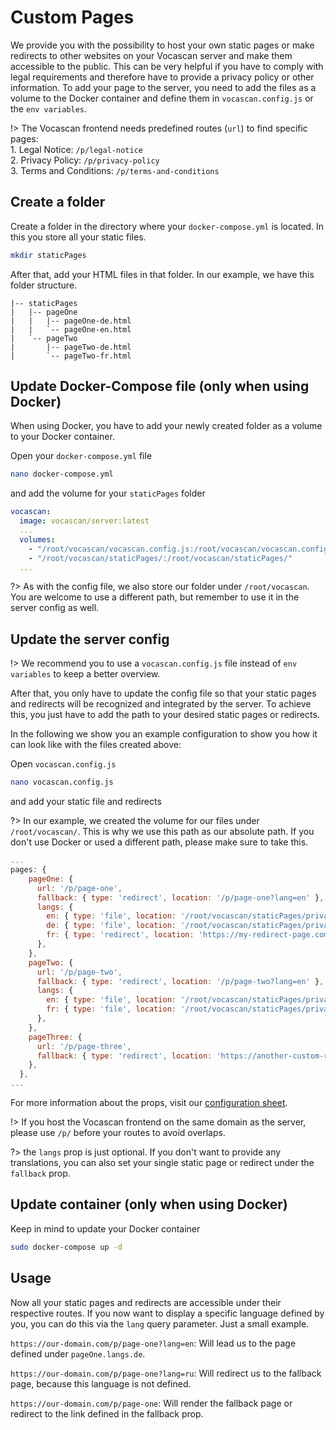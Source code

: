 # Custom Pages

We provide you with the possibility to host your own static pages or make redirects to other websites on your Vocascan
server and make them accessible to the public. This can be very helpful if you have to comply with legal requirements
and therefore have to provide a privacy policy or other information. To add your page to the server, you need to add the
files as a volume to the Docker container and define them in `vocascan.config.js` or the `env variables`.

!> The Vocascan frontend needs predefined routes (`url`) to find specific pages:</br> 1. Legal Notice:
`/p/legal-notice`</br>2. Privacy Policy: `/p/privacy-policy`</br>3. Terms and Conditions: `/p/terms-and-conditions`

## Create a folder

Create a folder in the directory where your `docker-compose.yml` is located. In this you store all your static files.

```bash
mkdir staticPages
```

After that, add your HTML files in that folder. In our example, we have this folder structure.

```
|-- staticPages
|   |-- pageOne
|   |   |-- pageOne-de.html
|   |   `-- pageOne-en.html
|   `-- pageTwo
|       |-- pageTwo-de.html
|       `-- pageTwo-fr.html
```

## Update Docker-Compose file (only when using Docker)

When using Docker, you have to add your newly created folder as a volume to your Docker container.

Open your `docker-compose.yml` file

```bash
nano docker-compose.yml
```

and add the volume for your `staticPages` folder

```yml
vocascan:
  image: vocascan/server:latest
  ...
  volumes:
    - "/root/vocascan/vocascan.config.js:/root/vocascan/vocascan.config.js:ro"
    - "/root/vocascan/staticPages/:/root/vocascan/staticPages/"
  ...
```

?> As with the config file, we also store our folder under `/root/vocascan`. You are welcome to use a different path,
but remember to use it in the server config as well.

## Update the server config

!> We recommend you to use a `vocascan.config.js` file instead of `env variables` to keep a better overview.

After that, you only have to update the config file so that your static pages and redirects will be recognized and
integrated by the server. To achieve this, you just have to add the path to your desired static pages or redirects.

In the following we show you an example configuration to show you how it can look like with the files created above:

Open `vocascan.config.js`

```bash
nano vocascan.config.js
```

and add your static file and redirects

?> In our example, we created the volume for our files under `/root/vocascan/`. This is why we use this path as our
absolute path. If you don't use Docker or used a different path, please make sure to take this.

```js
...
pages: {
    pageOne: {
      url: '/p/page-one',
      fallback: { type: 'redirect', location: '/p/page-one?lang=en' },
      langs: {
        en: { type: 'file', location: '/root/vocascan/staticPages/privacy-en.html' },
        de: { type: 'file', location: '/root/vocascan/staticPages/privacy-de.html' },
        fr: { type: 'redirect', location: 'https://my-redirect-page.com'}
      },
    },
    pageTwo: {
      url: '/p/page-two',
      fallback: { type: 'redirect', location: '/p/page-two?lang=en' },
      langs: {
        en: { type: 'file', location: '/root/vocascan/staticPages/privacy-en.html' },
        fr: { type: 'file', location: '/root/vocascan/staticPages/privacy-fr.html' },
      },
    },
    pageThree: {
      url: '/p/page-three',
      fallback: { type: 'redirect', location: 'https://another-custom-redirect' },
    },
  },
...
```

For more information about the props, visit our
[configuration sheet](vocascan-server/configuration?id=custom-pages-pages).

!> If you host the Vocascan frontend on the same domain as the server, please use `/p/` before your routes to avoid
overlaps.

?> the `langs` prop is just optional. If you don't want to provide any translations, you can also set your single static
page or redirect under the `fallback` prop.

## Update container (only when using Docker)

Keep in mind to update your Docker container

```bash
sudo docker-compose up -d
```

## Usage

Now all your static pages and redirects are accessible under their respective routes. If you now want to display a
specific language defined by you, you can do this via the `lang` query parameter. Just a small example.

`https://our-domain.com/p/page-one?lang=en`: Will lead us to the page defined under `pageOne.langs.de`.

`https://our-domain.com/p/page-one?lang=ru`: Will redirect us to the fallback page, because this language is not
defined.

`https://our-domain.com/p/page-one`: Will render the fallback page or redirect to the link defined in the fallback prop.
